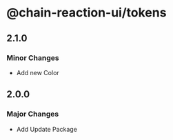 # @chain-reaction-ui/tokens

## 2.1.0

### Minor Changes

- Add new Color

## 2.0.0

### Major Changes

- Add Update Package
